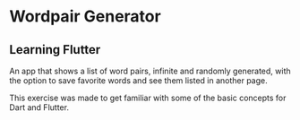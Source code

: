 # Wordpair Generator

## Learning Flutter

An app that shows a list of word pairs, infinite and randomly generated, with the option to save favorite words and see them listed in another page. 

This exercise was made to get familiar with some of the basic concepts for Dart and Flutter. 
